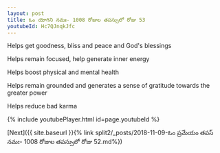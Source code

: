```yaml
---
layout: post
title: ఓం యోగిని నమః- 1008 రోజుల తపస్సులో రోజు 53
youtubeId: Hc7QJnqkJfc
---
```

 
 
Helps get goodness, bliss and peace and God's blessings
 
Helps remain focused, help generate inner energy 
 
Helps boost physical and mental health 
 
Helps remain grounded and generates a sense of gratitude towards the greater power 
 
Helps reduce bad karma
 
 
 
 


{% include youtubePlayer.html id=page.youtubeId %}
 
[Next]({{ site.baseurl }}{% link  split2/_posts/2018-11-09-ఓం ప్రమేయం తపస్ నమః- 1008 రోజుల తపస్సులో రోజు 52.md%})
 
